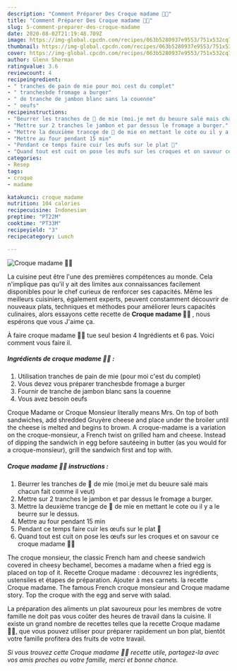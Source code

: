 ```yaml
---
description: "Comment Préparer Des Croque madame 👩‍🍳"
title: "Comment Préparer Des Croque madame 👩‍🍳"
slug: 5-comment-preparer-des-croque-madame
date: 2020-08-02T21:19:48.709Z
image: https://img-global.cpcdn.com/recipes/063b5280937e9553/751x532cq70/croque-madame-👩🍳-photo-principale-de-la-recette.jpg
thumbnail: https://img-global.cpcdn.com/recipes/063b5280937e9553/751x532cq70/croque-madame-👩🍳-photo-principale-de-la-recette.jpg
cover: https://img-global.cpcdn.com/recipes/063b5280937e9553/751x532cq70/croque-madame-👩🍳-photo-principale-de-la-recette.jpg
author: Glenn Sherman
ratingvalue: 3.6
reviewcount: 4
recipeingredient:
- " tranches de pain de mie pour moi cest du complet"
- " tranchesbde fromage a burger"
- " de tranche de jambon blanc sans la couenne"
- " oeufs"
recipeinstructions:
- "Beurrer les tranches de 🍞 de mie (moi.je met du beuure salé mais chacun fait comme il veut)"
- "Mettre sur 2 tranches le jambon et par dessus le fromage a burger."
- "Mettre la deuxième trancge de 🍞 de mie en mettant le cote ou il y a le beurre sur le dessus."
- "Mettre au four pendant 15 min"
- "Pendant ce temps faire cuir les œufs sur le plat 🍳"
- "Quand tout est cuit on pose les œufs sur les croques et on savour ce croque madame 🤤🤤"
categories:
- Resep
tags:
- croque
- madame

katakunci: croque madame 
nutrition: 104 calories
recipecuisine: Indonesian
preptime: "PT22M"
cooktime: "PT33M"
recipeyield: "3"
recipecategory: Lunch

---
```



![Croque madame 👩‍🍳](https://img-global.cpcdn.com/recipes/063b5280937e9553/751x532cq70/croque-madame-👩🍳-photo-principale-de-la-recette.jpg)

La cuisine peut être l'une des premières compétences au monde. Cela n'implique pas qu'il y ait des limites aux connaissances facilement disponibles pour le chef curieux de renforcer ses capacités. Même les meilleurs cuisiniers, également experts, peuvent constamment découvrir de nouveaux plats, techniques et méthodes pour améliorer leurs capacités culinaires, alors essayons cette recette de <strong> Croque madame 👩‍🍳 </strong>, nous espérons que vous J'aime ça.

<!--inarticleads1-->

À faire croque madame 👩‍🍳 tue seul besion 4 Ingrédients et 6 pas. Voici comment vous faire il.

##### Ingrédients de croque madame 👩‍🍳 :

1. Utilisation  tranches de pain de mie (pour moi c&#39;est du complet)
1. Vous devez vous préparer  tranchesbde fromage a burger
1. Fournir  de tranche de jambon blanc sans la couenne
1. Vous avez besoin  oeufs


Croque Madame or Croque Monsieur literally means Mrs. On top of both sandwiches, add shredded Gruyère cheese and place under the broiler until the cheese is melted and begins to brown. A croque-madame is a variation on the croque-monsieur, a French twist on grilled ham and cheese. Instead of dipping the sandwich in egg before sautéeing in butter (as you would for a croque-monsieur), grill the sandwich first and top with. 

<!--inarticleads2-->

##### Croque madame 👩‍🍳 instructions :

1. Beurrer les tranches de 🍞 de mie (moi.je met du beuure salé mais chacun fait comme il veut)
1. Mettre sur 2 tranches le jambon et par dessus le fromage a burger.
1. Mettre la deuxième trancge de 🍞 de mie en mettant le cote ou il y a le beurre sur le dessus.
1. Mettre au four pendant 15 min
1. Pendant ce temps faire cuir les œufs sur le plat 🍳
1. Quand tout est cuit on pose les œufs sur les croques et on savour ce croque madame 🤤🤤


The croque monsieur, the classic French ham and cheese sandwich covered in cheesy bechamel, becomes a madame when a fried egg is placed on top of it. Recette Croque madame : découvrez les ingrédients, ustensiles et étapes de préparation. Ajouter à mes carnets. la recette Croque madame. The famous French croque monsieur and Croque madame story. Top the croque with the egg and serve with salad. 

<!--inarticleads1-->

<p>
La préparation des aliments un plat savoureux pour les membres de votre famille ne doit pas vous coûter des heures de travail dans la cuisine. Il existe un grand nombre de recettes telles que la recette Croque madame 👩‍🍳, que vous pouvez utiliser pour préparer rapidement un bon plat, bientôt votre famille profitera des fruits de votre travail.
</p>

<p>
<i>Si vous trouvez cette Croque madame 👩‍🍳 recette utile, partagez-la avec vos amis proches ou votre famille, merci et bonne chance.</i>
</p>
